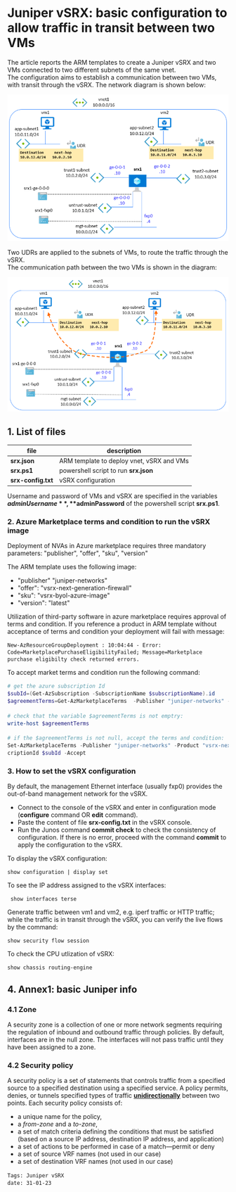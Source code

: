 <properties
pageTitle= 'Juniper vSRX: basic configuration to allow traffic in transit between two VMs'
description= "Juniper vSRX: basic configuration to allow traffic in transit between two VMs"
documentationcenter: na
services=""
documentationCenter="na"
authors="fabferri"
manager=""
editor=""/>

<tags
   ms.service="configuration-Example-Azure"
   ms.devlang="na"
   ms.topic="article"
   ms.tgt_pltfrm="Azure"
   ms.workload="na"
   ms.date="30/01/2023"
   ms.author="fabferri" />

# Juniper vSRX: basic configuration to allow traffic in transit between two VMs
The article reports the ARM templates to create a Juniper vSRX and two VMs connected to two different subnets of the same vnet. <br> 
The configuration aims to establish a communication between two VMs, with transit through the vSRX. The network diagram is shown below:

[![1]][1]

Two UDRs are applied to the subnets of VMs, to route the traffic through the vSRX. <br>
The communication path between the two VMs is shown in the diagram:

[![2]][2]


## <a name="AzureDeployment"></a>1. List of files
|file               |description                               | 
|-------------------|------------------------------------------|
|**srx.json**       | ARM template to deploy vnet, vSRX and VMs|
|**srx.ps1**        | powershell script to run **srx.json**    |
|**srx-config.txt** | vSRX configuration                       |

Username and password of VMs and vSRX are specified in the variables **$adminUsername**, **$adminPassword** of the powershell script **srx.ps1**.


### <a name="AzureDeployment"></a>2. Azure Marketplace terms and condition to run the vSRX image
Deployment of NVAs in Azure marketplace requires three mandatory parameters: "publisher", "offer", "sku", "version"

The ARM template uses the following image:
  - "publisher" "juniper-networks"
  - "offer": "vsrx-next-generation-firewall"
  - "sku":  "vsrx-byol-azure-image"
  - "version": "latest"

Utilization of third-party software in azure marketplace requires approval of terms and condition. If you reference a product in ARM template without acceptance of terms and condition your deployment will fail with message:

```console
New-AzResourceGroupDeployment : 10:04:44 - Error: Code=MarketplacePurchaseEligibilityFailed; Message=Marketplace purchase eligibilty check returned errors.
```

To accept market terms and condition run the following command:
```powershell
# get the azure subscription Id
$subId=(Get-AzSubscription -SubscriptionName $subscriptionName).id
$agreementTerms=Get-AzMarketplaceTerms  -Publisher "juniper-networks" -Product "vsrx-next-generation-firewall-payg"  -Name "vsrx-azure-image-byol" -SubscriptionId $subId -OfferType 'virtualmachine'

# check that the variable $agreementTerms is not emptry:
write-host $agreementTerms 

# if the $agreementTerms is not null, accept the terms and condition:
Set-AzMarketplaceTerms -Publisher "juniper-networks" -Product "vsrx-next-generation-firewall" -Name "vsrx-byol-azure-image" -Subs
criptionId $subId -Accept
```


### <a name="AzureDeployment"></a>3. How to set the vSRX configuration
By default, the management Ethernet interface (usually fxp0) provides the out-of-band management network for the vSRX. <br>
- Connect to the console of the vSRX and enter in configuration mode (**configure** command OR **edit** command).
- Paste the content of file **srx-config.txt** in the vSRX console. <br>
- Run the Junos command **commit check** to check the consistency of configuration. If there is no error, proceed with the command **commit** to apply the configuration to the vSRX.

To display the vSRX configuration:
```console
show configuration | display set
```
To see the IP address assigned to the vSRX interfaces:
```
 show interfaces terse
```
Generate traffic between vm1 and vm2, e.g. iperf traffic or HTTP traffic; while the traffic is in transit through the vSRX, you can verify the live flows by the command:
```console
show security flow session
```
To check the CPU utlization of vSRX:
```console
show chassis routing-engine
```

## <a name="Juniper"></a>4. Annex1: basic Juniper info

### <a name="Juniper"></a>4.1 Zone
A security zone is a collection of one or more network segments requiring the regulation of inbound and outbound traffic through policies. By default, interfaces are in the null zone. The interfaces will not pass traffic until they have been assigned to a zone.

### <a name="Juniper"></a>4.2 Security policy
A security policy is a set of statements that controls traffic from a specified source to a specified destination using a specified service. 
A policy permits, denies, or tunnels specified types of traffic <ins>**unidirectionally**</ins> between two points.
Each security policy consists of:
* a unique name for the policy,
* a _from-zone_ and a _to-zone_,
* a set of match criteria defining the conditions that must be satisfied (based on a source IP address, destination IP address, and application)
* a set of actions to be performed in case of a match—permit or deny
* a set of source VRF names (not used in our case)
* a set of destination VRF names (not used in our case)


`Tags: Juniper vSRX` <br>
`date: 31-01-23`


<!--Image References-->
[1]: ./media/network-diagram1.png  "network diagram"
[2]: ./media/network-diagram2.png "communication path between two VMs in two different subnets"
<!--Link References-->

